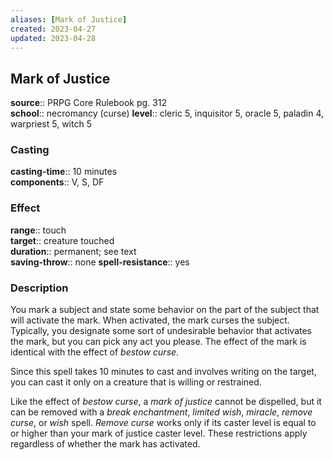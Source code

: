 ```yaml
---
aliases: [Mark of Justice]
created: 2023-04-27
updated: 2023-04-28
---
```


## Mark of Justice

**source**:: PRPG Core Rulebook pg. 312  
**school**:: necromancy (curse)
**level**:: cleric 5, inquisitor 5, oracle 5, paladin 4, warpriest 5, witch 5

### Casting

**casting-time**:: 10 minutes  
**components**:: V, S, DF

### Effect

**range**:: touch  
**target**:: creature touched  
**duration**:: permanent; see text  
**saving-throw**:: none
**spell-resistance**:: yes

### Description

You mark a subject and state some behavior on the part of the subject that will activate the mark. When activated, the mark curses the subject. Typically, you designate some sort of undesirable behavior that activates the mark, but you can pick any act you please. The effect of the mark is identical with the effect of *bestow curse*.  
  
Since this spell takes 10 minutes to cast and involves writing on the target, you can cast it only on a creature that is willing or restrained.  
  
Like the effect of *bestow curse*, a *mark of justice* cannot be dispelled, but it can be removed with a *break enchantment*, *limited wish*, *miracle*, *remove curse*, or *wish* spell. *Remove curse* works only if its caster level is equal to or higher than your mark of justice caster level. These restrictions apply regardless of whether the mark has activated.
